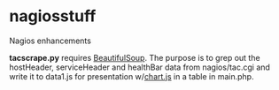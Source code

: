# nagiosstuff
Nagios enhancements

<b>tacscrape.py</b> requires <a href="https://www.crummy.com/software/BeautifulSoup/bs4/doc/">BeautifulSoup</a>.  The purpose is to grep out the hostHeader, serviceHeader and healthBar data from nagios/tac.cgi and write it to data1.js for presentation w/<a href="http://www.chartjs.org">chart.js</a> in a table in main.php.
